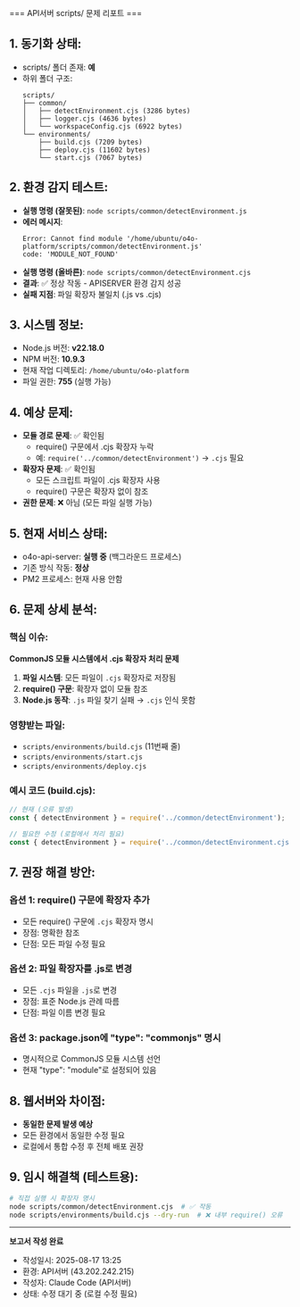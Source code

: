 === API서버 scripts/ 문제 리포트 ===

## 1. 동기화 상태:
- scripts/ 폴더 존재: **예**
- 하위 폴더 구조:
  ```
  scripts/
  ├── common/
  │   ├── detectEnvironment.cjs (3286 bytes)
  │   ├── logger.cjs (4636 bytes)
  │   └── workspaceConfig.cjs (6922 bytes)
  └── environments/
      ├── build.cjs (7209 bytes)
      ├── deploy.cjs (11602 bytes)
      └── start.cjs (7067 bytes)
  ```

## 2. 환경 감지 테스트:
- **실행 명령 (잘못된)**: `node scripts/common/detectEnvironment.js`
- **에러 메시지**: 
  ```
  Error: Cannot find module '/home/ubuntu/o4o-platform/scripts/common/detectEnvironment.js'
  code: 'MODULE_NOT_FOUND'
  ```
- **실행 명령 (올바른)**: `node scripts/common/detectEnvironment.cjs`
- **결과**: ✅ 정상 작동 - APISERVER 환경 감지 성공
- **실패 지점**: 파일 확장자 불일치 (.js vs .cjs)

## 3. 시스템 정보:
- Node.js 버전: **v22.18.0**
- NPM 버전: **10.9.3**
- 현재 작업 디렉토리: `/home/ubuntu/o4o-platform`
- 파일 권한: **755** (실행 가능)

## 4. 예상 문제:
- **모듈 경로 문제**: ✅ 확인됨
  - require() 구문에서 .cjs 확장자 누락
  - 예: `require('../common/detectEnvironment')` → `.cjs` 필요
- **확장자 문제**: ✅ 확인됨
  - 모든 스크립트 파일이 .cjs 확장자 사용
  - require() 구문은 확장자 없이 참조
- **권한 문제**: ❌ 아님 (모든 파일 실행 가능)

## 5. 현재 서비스 상태:
- o4o-api-server: **실행 중** (백그라운드 프로세스)
- 기존 방식 작동: **정상**
- PM2 프로세스: 현재 사용 안함

## 6. 문제 상세 분석:

### 핵심 이슈:
**CommonJS 모듈 시스템에서 .cjs 확장자 처리 문제**

1. **파일 시스템**: 모든 파일이 `.cjs` 확장자로 저장됨
2. **require() 구문**: 확장자 없이 모듈 참조
3. **Node.js 동작**: `.js` 파일 찾기 실패 → `.cjs` 인식 못함

### 영향받는 파일:
- `scripts/environments/build.cjs` (11번째 줄)
- `scripts/environments/start.cjs` 
- `scripts/environments/deploy.cjs`

### 예시 코드 (build.cjs):
```javascript
// 현재 (오류 발생)
const { detectEnvironment } = require('../common/detectEnvironment');

// 필요한 수정 (로컬에서 처리 필요)
const { detectEnvironment } = require('../common/detectEnvironment.cjs');
```

## 7. 권장 해결 방안:

### 옵션 1: require() 구문에 확장자 추가
- 모든 require() 구문에 `.cjs` 확장자 명시
- 장점: 명확한 참조
- 단점: 모든 파일 수정 필요

### 옵션 2: 파일 확장자를 .js로 변경
- 모든 `.cjs` 파일을 `.js`로 변경
- 장점: 표준 Node.js 관례 따름
- 단점: 파일 이름 변경 필요

### 옵션 3: package.json에 "type": "commonjs" 명시
- 명시적으로 CommonJS 모듈 시스템 선언
- 현재 "type": "module"로 설정되어 있음

## 8. 웹서버와 차이점:
- **동일한 문제 발생 예상**
- 모든 환경에서 동일한 수정 필요
- 로컬에서 통합 수정 후 전체 배포 권장

## 9. 임시 해결책 (테스트용):
```bash
# 직접 실행 시 확장자 명시
node scripts/common/detectEnvironment.cjs  # ✅ 작동
node scripts/environments/build.cjs --dry-run  # ❌ 내부 require() 오류
```

---

**보고서 작성 완료**
- 작성일시: 2025-08-17 13:25
- 환경: API서버 (43.202.242.215)
- 작성자: Claude Code (API서버)
- 상태: 수정 대기 중 (로컬 수정 필요)